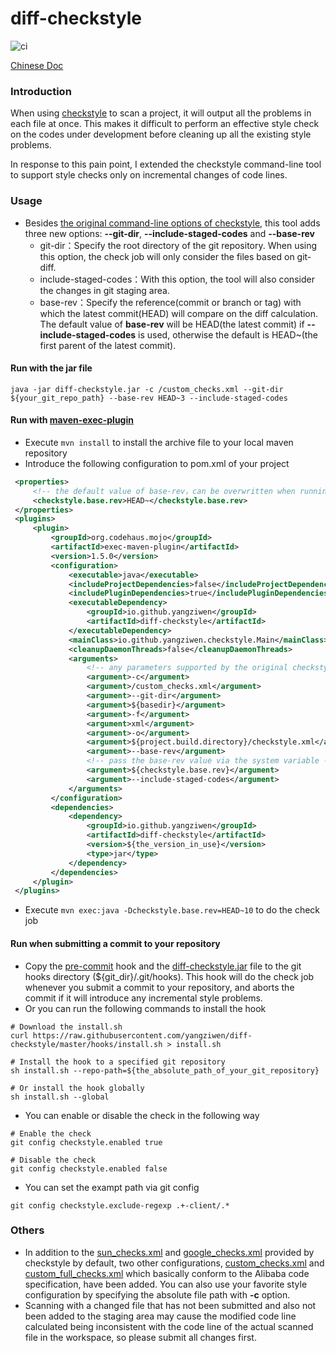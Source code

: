 # diff-checkstyle
![ci](https://www.travis-ci.org/yangziwen/diff-checkstyle.svg?branch=master)

[Chinese Doc](https://github.com/yangziwen/diff-checkstyle/blob/master/README_CN.md)
### Introduction
When using [checkstyle](http://checkstyle.sourceforge.net/) to scan a project, it will output all the problems in each file at once. This makes it difficult to perform an effective style check on the codes under development before cleaning up all the existing style problems.

In response to this pain point, I extended the checkstyle command-line tool to support style checks only on incremental changes of code lines.

### Usage
* Besides [the original command-line options of checkstyle](http://checkstyle.sourceforge.net/cmdline.html), this tool adds three new options: <b>--git-dir</b>, <b>--include-staged-codes</b> and <b>--base-rev</b>
    * git-dir：Specify the root directory of the git repository. When using this option, the check job will only consider the files based on git-diff.
    * include-staged-codes：With this option, the tool will also consider the changes in git staging area.
    * base-rev：Specify the reference(commit or branch or tag) with which the latest commit(HEAD) will compare on the diff calculation. The default value of <b>base-rev</b> will be HEAD(the latest commit) if <b>--include-staged-codes</b> is used, otherwise the default is HEAD~(the first parent of the latest commit).
#### Run with the jar file
```
java -jar diff-checkstyle.jar -c /custom_checks.xml --git-dir ${your_git_repo_path} --base-rev HEAD~3 --include-staged-codes
```
#### Run with [maven-exec-plugin](http://www.mojohaus.org/exec-maven-plugin/)
   * Execute `mvn install` to install the archive file to your local maven repository
   * Introduce the following configuration to pom.xml of your project
   ```xml
    <properties>
        <!-- the default value of base-rev，can be overwritten when running -->
        <checkstyle.base.rev>HEAD~</checkstyle.base.rev>
    </properties>
    <plugins>
        <plugin>
            <groupId>org.codehaus.mojo</groupId>
            <artifactId>exec-maven-plugin</artifactId>
            <version>1.5.0</version>
            <configuration>
                <executable>java</executable>
                <includeProjectDependencies>false</includeProjectDependencies>
                <includePluginDependencies>true</includePluginDependencies>
                <executableDependency>
                    <groupId>io.github.yangziwen</groupId>
                    <artifactId>diff-checkstyle</artifactId>
                </executableDependency>
                <mainClass>io.github.yangziwen.checkstyle.Main</mainClass>
                <cleanupDaemonThreads>false</cleanupDaemonThreads>
                <arguments>
                    <!-- any parameters supported by the original checkstyle command-line tool -->
                    <argument>-c</argument>
                    <argument>/custom_checks.xml</argument>
                    <argument>--git-dir</argument>
                    <argument>${basedir}</argument>
                    <argument>-f</argument>
                    <argument>xml</argument>
                    <argument>-o</argument>
                    <argument>${project.build.directory}/checkstyle.xml</argument>
                    <argument>--base-rev</argument>
                    <!-- pass the base-rev value via the system variable -->
                    <argument>${checkstyle.base.rev}</argument>
                    <argument>--include-staged-codes</argument>
                </arguments>
            </configuration>
            <dependencies>
                <dependency>
                    <groupId>io.github.yangziwen</groupId>
                    <artifactId>diff-checkstyle</artifactId>
                    <version>${the_version_in_use}</version>
                    <type>jar</type>
                </dependency>
            </dependencies>
        </plugin>
    </plugins>
   ```
   * Execute `mvn exec:java -Dcheckstyle.base.rev=HEAD~10` to do the check job

#### Run when submitting a commit to your repository

* Copy the [pre-commit](https://github.com/yangziwen/diff-checkstyle/blob/master/hooks/pre-commit) hook and the [diff-checkstyle.jar](https://github.com/yangziwen/diff-checkstyle/releases/download/0.0.3/diff-checkstyle.jar) file to the git hooks directory (${git_dir}/.git/hooks). This hook will do the check job whenever you submit a commit to your repository, and aborts the commit if it will introduce any incremental style problems.
* Or you can run the following commands to install the hook
```Shell
# Download the install.sh
curl https://raw.githubusercontent.com/yangziwen/diff-checkstyle/master/hooks/install.sh > install.sh

# Install the hook to a specified git repository
sh install.sh --repo-path=${the_absolute_path_of_your_git_repository}

# Or install the hook globally
sh install.sh --global
```
* You can enable or disable the check in the following way
```
# Enable the check
git config checkstyle.enabled true

# Disable the check
git config checkstyle.enabled false
```
* You can set the exampt path via git config
```
git config checkstyle.exclude-regexp .+-client/.*
```

### Others
* In addition to the [sun_checks.xml](https://github.com/checkstyle/checkstyle/blob/master/src/main/resources/sun_checks.xml) and [google_checks.xml](https://github.com/checkstyle/checkstyle/blob/master/src/main/resources/google_checks.xml) provided by checkstyle by default, two other configurations, [custom_checks.xml](https://github.com/yangziwen/diff-checkstyle/blob/master/src/main/resources/custom_checks.xml) and [custom_full_checks.xml](https://github.com/yangziwen/diff-checkstyle/blob/master/src/main/resources/custom_full_checks.xml) which basically conform to the Alibaba code specification, have been added. You can also use your favorite style configuration by specifying the absolute file path with <b>-c</b> option.
* Scanning with a changed file that has not been submitted and also not been added to the staging area may cause the modified code line calculated being inconsistent with the code line of the actual scanned file in the workspace, so please submit all changes first.

